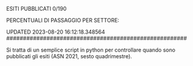 ESITI PUBBLICATI 0/190 

PERCENTUALI DI PASSAGGIO PER SETTORE:

UPDATED 2023-08-20 16:12:18.348564
###################################################### 

Si tratta di un semplice script in python per controllare quando sono pubblicati gli esiti (ASN 2021, sesto quadrimestre).

